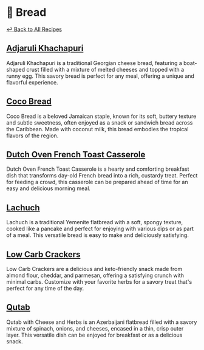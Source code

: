 # &#127838; Bread

[&larrhk; Back to All Recipes](../README.md)

## [Adjaruli Khachapuri](adjaruli-khachapuri.adoc)
Adjaruli Khachapuri is a traditional Georgian cheese bread, featuring a boat-shaped crust filled with a mixture of melted cheeses and topped with a runny egg. This savory bread is perfect for any meal, offering a unique and flavorful experience.
## [Coco Bread](coco-bread.adoc)
Coco Bread is a beloved Jamaican staple, known for its soft, buttery texture and subtle sweetness, often enjoyed as a snack or sandwich bread across the Caribbean. Made with coconut milk, this bread embodies the tropical flavors of the region.
## [Dutch Oven French Toast Casserole](french-toast-casserole.adoc)
Dutch Oven French Toast Casserole is a hearty and comforting breakfast dish that transforms day-old French bread into a rich, custardy treat. Perfect for feeding a crowd, this casserole can be prepared ahead of time for an easy and delicious morning meal.
## [Lachuch](lachuch.adoc)
Lachuch is a traditional Yemenite flatbread with a soft, spongy texture, cooked like a pancake and perfect for enjoying with various dips or as part of a meal. This versatile bread is easy to make and deliciously satisfying.
## [Low Carb Crackers](low-carb-crackers.adoc)
Low Carb Crackers are a delicious and keto-friendly snack made from almond flour, cheddar, and parmesan, offering a satisfying crunch with minimal carbs. Customize with your favorite herbs for a savory treat that's perfect for any time of the day.
## [Qutab](qutab.adoc)
Qutab with Cheese and Herbs is an Azerbaijani flatbread filled with a savory mixture of spinach, onions, and cheeses, encased in a thin, crisp outer layer. This versatile dish can be enjoyed for breakfast or as a delicious snack.

